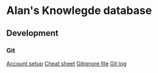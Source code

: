 # Alan's Knowlegde database 

## Development 
### Git
[Account setup](./dev/git/Git_account_setup.md)
[Cheat sheet](./dev/git/Git_cheat_sheet.md)
[Gitignore file](./dev/git/Gitignore.md)
[Git log](./dev/git/Gitlog.md)



